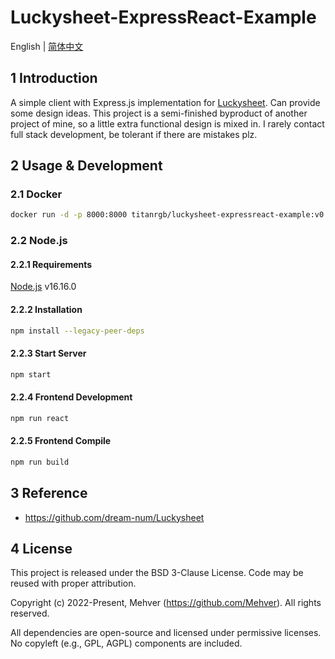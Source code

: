 # Luckysheet-ExpressReact-Example

English | [简体中文](https://github.com/TitanRGB/Luckysheet-ExpressReact-Example/blob/main/README.md)

## 1 Introduction
A simple client with Express.js implementation for [Luckysheet](https://github.com/dream-num/Luckysheet). Can provide some design ideas. This project is a semi-finished byproduct of another project of mine, so a little extra functional design is mixed in. I rarely contact full stack development, be tolerant if there are mistakes plz.

## 2 Usage & Development

### 2.1 Docker

```bash
docker run -d -p 8000:8000 titanrgb/luckysheet-expressreact-example:v0.1.2
```

### 2.2 Node.js

#### 2.2.1 Requirements
[Node.js](https://nodejs.org/en/) v16.16.0

#### 2.2.2 Installation

```bash
npm install --legacy-peer-deps
```

#### 2.2.3 Start Server

```bash
npm start
```

#### 2.2.4 Frontend Development

```bash
npm run react
```

#### 2.2.5 Frontend Compile

```bash
npm run build
```

## 3 Reference

- https://github.com/dream-num/Luckysheet

## 4 License

This project is released under the BSD 3-Clause License. Code may be reused with proper attribution.

Copyright (c) 2022-Present, Mehver (https://github.com/Mehver). All rights reserved.

All dependencies are open-source and licensed under permissive licenses. No copyleft (e.g., GPL, AGPL) components are included.